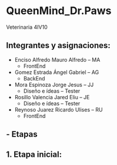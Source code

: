 # QueenMind_Dr.Paws
Veterinaria 4IV10

## Integrantes y asignaciones:
   - Enciso Alfredo Mauro Alfredo – MA
      - FrontEnd 
   - Gomez Estrada Ángel Gabriel – AG
      - BackEnd 
   - Mora Espinoza Jorge Jesus – JJ
      - Diseño e ídeas – Tester
   - Rosillo Valencia Jared Eliu – JE
      - Diseño e ídeas – Tester
   - Reynoso Juarez Ricardo Ulises – RU
      - FrontEnd 
   
## - Etapas   
   ## 1.  Etapa inicial:

